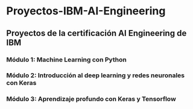 # Proyectos-IBM-AI-Engineering

## Proyectos de la certificación AI Engineering de IBM

### Módulo 1: Machine Learning con Python
### Módulo 2: Introducción al deep learning y redes neuronales con Keras
### Módulo 3: Aprendizaje profundo con Keras y Tensorflow
